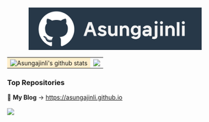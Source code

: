 <p align="center">
      <a href="https://anuraghazra.github.io">
            <img width="80%" alt="Asungajinli" src="./assets/github.png"  />
      </a>
</p>

<table>
      <tr>
        <td bgcolor = "#ffeecc"><img align="center" src="https://github-readme-stats.vercel.app/api/?username=asungajinli&show_icons=true&include_all_commits=true&theme=buefy&hide_border=true" alt="Asungajinli's github stats" /></td><td><img align="center" src="https://github-readme-stats.vercel.app/api/top-langs/?username=asungajinli&layout=compact&theme=buefy&hide_border=true" /></td>
      </tr>
</table>


### Top Repositories
🔭 **My Blog** &rarr; https://asungajinli.github.io<br>

<a href="https://github.com/asungajinli/asungajinli.github.io">
  <img align="center" src="https://github-readme-stats.vercel.app/api/pin/?username=asungajinli&repo=asungajinli.github.io&theme=vue-dark" />
</a>

